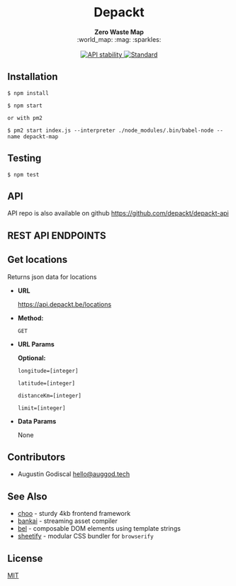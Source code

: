 <h1 align="center">Depackt</h1>

<div align="center">
  <strong>Zero Waste Map</strong>
</div>

<div align="center">
  :world_map: :mag: :sparkles:
</div>

<br />

<div align="center">
  <!-- Stability -->
  <a href="https://nodejs.org/api/documentation.html#documentation_stability_index">
    <img src="https://img.shields.io/badge/stability-experimental-orange.svg?style=flat-square"
      alt="API stability" />
  </a>
  <!-- Standard -->
  <a href="https://standardjs.com">
    <img src="https://img.shields.io/badge/code%20style-standard-brightgreen.svg?style=flat-square"
      alt="Standard" />
  </a>
</div>

## Installation

    $ npm install

    $ npm start

    or with pm2

    $ pm2 start index.js --interpreter ./node_modules/.bin/babel-node --name depackt-map

## Testing

    $ npm test

## API

API repo is also available on github <https://github.com/depackt/depackt-api>

## REST API ENDPOINTS

**Get locations**
----
  Returns json data for locations 

* **URL**

  https://api.depackt.be/locations

* **Method:**

  `GET`
  
*  **URL Params**

   **Optional:**

   `longitude=[integer]`

   `latitude=[integer]`

   `distanceKm=[integer]`

   `limit=[integer]`

* **Data Params**

  None

## Contributors

- Augustin Godiscal <hello@auggod.tech>

## See Also
- [choo](https://github.com/choojs/choo) - sturdy 4kb frontend framework
- [bankai](https://github.com/yoshuawuyts/bankai) - streaming asset compiler
- [bel](https://github.com/shama/bel) - composable DOM elements using template
  strings
- [sheetify](https://github.com/stackcss/sheetify) - modular CSS bundler for
  `browserify`

## License
[MIT](https://tldrlegal.com/license/mit-license)
